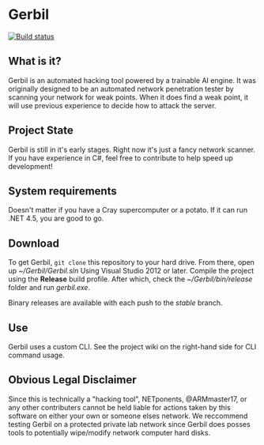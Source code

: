 # Gerbil
[![Build status](https://ci.appveyor.com/api/projects/status/3v9lq10jpng3i8ag?svg=true)](https://ci.appveyor.com/project/ARMmaster17/gerbil)
## What is it?
Gerbil is an automated hacking tool powered by a trainable AI engine. It was originally designed to be an automated network penetration tester by scanning your network for weak points. When it does find a weak point, it will use previous experience to decide how to attack the server.

## Project State
Gerbil is still in it's early stages. Right now it's just a fancy network scanner. If you have experience in C#, feel free to contribute to help speed up development!

## System requirements
Doesn't matter if you have a Cray supercomputer or a potato. If it can run .NET 4.5, you are good to go.

## Download
To get Gerbil, `git clone` this repository to your hard drive. From there, open up *~/Gerbil/Gerbil.sln* Using Visual Studio 2012 or later. Compile the project using the **Release** build profile. After which, check the *~/Gerbil/bin/release* folder and run *gerbil.exe*.

Binary releases are available with each push to the *stable* branch.

## Use
Gerbil uses a custom CLI. See the project wiki on the right-hand side for CLI command usage.

## Obvious Legal Disclaimer
Since this is technically a "hacking tool", NETponents, @ARMmaster17, or any other contributers cannot be held liable for actions taken by this software on either your own or someone elses network. We reccommend testing Gerbil on a protected private lab network since Gerbil does posses tools to potentially wipe/modify network computer hard disks.
